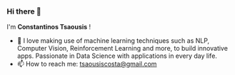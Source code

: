 ### Hi there 👋

I'm **Constantinos Tsaousis** !

- :thinking: I love making use of machine learning techniques such as NLP, Computer Vision, Reinforcement Learning and more, to build innovative apps. Passionate in Data Science with applications in every day life.
- 📫 How to reach me: tsaousiscosta@gmail.com


